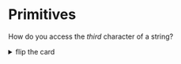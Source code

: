 # Primitives

How do you access the _third_ character of a string?

<details>
<summary>flip the card</summary>
<br>

```js
'use strict';

let threeLetters = 'abc';

// the third character is at index 2
let third = threeLetters[2];

console.log(third);
```

</details>

